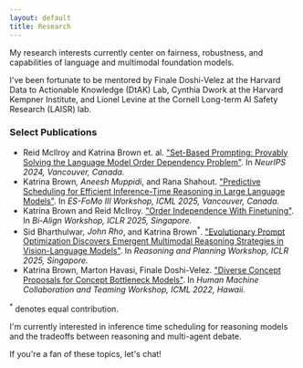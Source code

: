 ```yaml
---
layout: default
title: Research
---
```


My research interests currently center on fairness, robustness, and capabilities of language and multimodal foundation models. 

I've been fortunate to be mentored by Finale Doshi-Velez at the Harvard Data to Actionable Knowledge (DtAK) Lab, Cynthia Dwork at the Harvard Kempner Institute, and Lionel Levine at the Cornell Long-term AI Safety Research (LAISR) lab. 

### Select Publications
- Reid McIlroy and Katrina Brown et. al. ["Set-Based Prompting: Provably Solving the Language Model Order Dependency Problem"](https://arxiv.org/pdf/2406.06581). In *NeurIPS 2024, Vancouver, Canada.*
- Katrina Brown<sup>*</sup>, Aneesh Muppidi<sup>*</sup>, and Rana Shahout. ["Predictive Scheduling for Efficient Inference-Time Reasoning in Large Language Models"](https://openreview.net/pdf?id=Mn3lrAWy20). In *ES-FoMo III Workshop, ICML 2025, Vancouver, Canada.*
- Katrina Brown and Reid McIlroy. ["Order Independence With Finetuning"](https://arxiv.org/abs/2503.23483). In *Bi-Align Workshop, ICLR 2025, Singapore.*
- Sid Bharthulwar<sup>*</sup>, John Rho<sup>*</sup>, and Katrina Brown<sup>*</sup>. ["Evolutionary Prompt Optimization Discovers Emergent Multimodal Reasoning Strategies in Vision-Language Models"](https://arxiv.org/abs/2503.23503). In _Reasoning and Planning Workshop, ICLR 2025, Singapore._
- Katrina Brown, Marton Havasi, Finale Doshi-Velez. ["Diverse Concept Proposals for Concept Bottleneck Models"](https://arxiv.org/pdf/2412.18059). In *Human Machine Collaboration and Teaming Workshop, ICML 2022, Hawaii.*

<sup>*</sup> denotes equal contribution. 

I'm currently interested in inference time scheduling for reasoning models and the tradeoffs between reasoning and multi-agent debate. 

If you're a fan of these topics, let's chat!